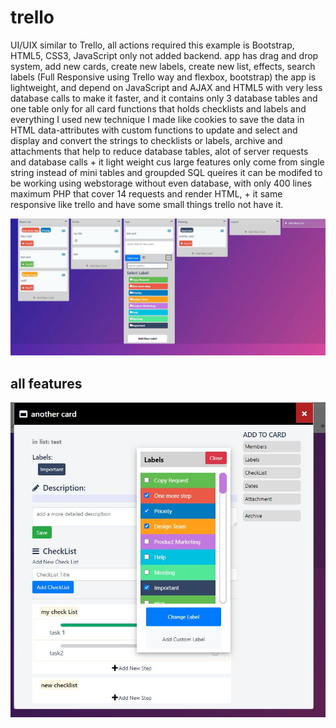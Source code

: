 # trello
UI/UIX similar to Trello, all actions required this example is Bootstrap, HTML5, CSS3,  JavaScript only not added backend. app has drag and drop system, add new cards, create new labels, create new list, effects, search labels (Full Responsive using Trello way and flexbox, bootstrap) the app is lightweight, and depend on JavaScript and AJAX and HTML5 with very less database calls to make it faster, and it contains only 3 database tables and one table only for all card functions that holds checklists and labels and everything I used new technique I made like cookies to save the data in HTML data-attributes with custom functions to update and select and display and convert the strings to checklists or labels, archive and attachments that help to reduce database tables, alot of server requests and database calls + it light weight cus large features only come from single string instead of mini tables and groupded SQL queires it can be modifed to be working using webstorage without even database, with only 400 lines maximum PHP that cover 14 requests and render HTML, + it same responsive like trello and have some small things trello not have it.

![screenshot](thetrello.jpg)


## all features 
![screenshot2](labels.JPG)

